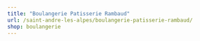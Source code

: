 ```yaml
---
title: "Boulangerie Patisserie Rambaud"
url: /saint-andre-les-alpes/boulangerie-patisserie-rambaud/
shop: boulangerie
---
```

